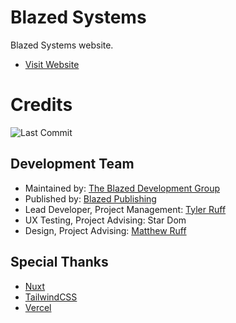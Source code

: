 # Blazed Systems

Blazed Systems website.

- [Visit Website](https://blazed.systems/)

# Credits
![Last Commit](https://img.shields.io/github/last-commit/tyler-ruff/blazed-sys?style=for-the-badge "Last Commit")

## Development Team
- Maintained by: [The Blazed Development Group](https://www.facebook.com/groups/blzdev)
- Published by: [Blazed Publishing](https://blazed.xyz/)
- Lead Developer, Project Management: [Tyler Ruff](https://github.com/tyler-ruff)
- UX Testing, Project Advising: Star Dom
- Design, Project Advising: [Matthew Ruff](https://github.com/matt-ruff)

## Special Thanks
- [Nuxt](https://nuxt.com/)
- [TailwindCSS](https://tailwindcss.com/)
- [Vercel](https://vercel.com/)